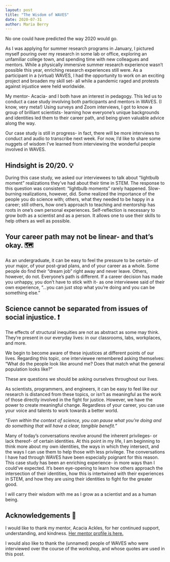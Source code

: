 ```yaml
---
layout: post
title: "The Wisdom of WAVES"
date: 2020-07-31
author: Maria Berry
---
```


No one could have predicted the way 2020 would go. 

As I was applying for summer research programs in January, I pictured myself pouring over my research in some lab or office, exploring an unfamiliar college town, and spending time with new colleagues and mentors. While a physically immersive summer research experience wasn’t possible this year, enriching research experiences still were. As a participant in a (virtual) WAVES, I had the opportunity to work on an exciting project and broaden my skill set- all while a pandemic raged and protests against injustice were held worldwide.

My mentor- Acacia- and I both have an interest in pedagogy. This led us to conduct a case study involving both participants and mentors in WAVES. (I know, very meta!) Using surveys and Zoom interviews, I got to know a group of brilliant scientists- learning how everyone’s unique backgrounds and identities led them to their career path, and being given valuable advice along the way.

Our case study is still in progress- in fact, there will be more interviews to conduct and audio to transcribe next week. For now, I’d like to share some nuggets of wisdom I’ve learned from interviewing the wonderful people involved in WAVES.        





## **Hindsight is 20/20.** :bulb:

During this case study, we asked our interviewees to talk about “lightbulb moment” realizations they’ve had about their time in STEM. The response to this question was consistent: “lightbulb moments” rarely happened. Slow-burning realizations, however, did. 
Some realized the importance of the people you do science with; others, what they needed to be happy in a career; still others, how one’s approach to teaching and mentorship has roots in one’s own personal experiences.
Self-reflection is necessary to grow both as a scientist and as a person. It allows one to use their skills to help others as well as possible.







## **Your career path may not be linear- and that’s okay.** :world_map: 

As an undergraduate, it can be easy to feel the pressure to be certain- of your major, of your post-grad plans, and of your career as a whole. Some people do find their “dream job” right away and never leave. Others, however, do not. Everyone’s path is different. If a career decision has made you unhappy, you don’t have to stick with it- as one interviewee said of their own experience, “...you can just stop what you’re doing and you can be something else.”




## **Science cannot be separated from issues of social injustice.** :exclamation:

The effects of structural inequities are not as abstract as some may think. They’re present in our everyday lives: in our classrooms, labs, workplaces, and more. 

We begin to become aware of these injustices at different points of our lives. Regarding this topic, one interviewee remembered asking themselves: “What do the people look like around me? Does that match what the general population looks like?”

These are questions we should be asking ourselves throughout our lives.

As scientists, programmers, and engineers, it can be easy to feel like our research is distanced from these topics, or isn’t as meaningful as the work of those directly involved in the fight for justice. However, we have the power to create meaningful change. Regardless of your career, you can use your voice and talents to work towards a better world.

*“Even within the context of science, you can pause what you’re doing and do something that will have a clear, tangible benefit.”*




Many of today’s conversations revolve around the inherent privileges- or lack thereof- of certain identities. At this point in my life, I am beginning to think more about my own identities, the ways in which they intersect, and the ways I can use them to help those with less privilege. The conversations I have had through WAVES have been especially poignant for this reason. 
This case study has been an enriching experience- in more ways than I could’ve expected. It’s been eye-opening to learn how others approach the intersection of their identities, how this is intertwined with their experiences in STEM, and how they are using their identities to fight for the greater good.

 I will carry their wisdom with me as I grow as a scientist and as a human being.






## **Acknowledgements**  :star2:

I would like to thank my mentor, Acacia Ackles, for her continued support, understanding, and kindness. [Her mentor profile is here.](http://mmore500.com/waves/people.html#alackles) 

I would also like to thank the (unnamed) people of WAVES who were interviewed over the course of the workshop, and whose quotes are used in this post.
